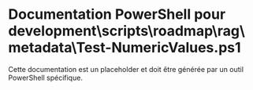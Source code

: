 # Documentation PowerShell pour development\scripts\roadmap\rag\metadata\Test-NumericValues.ps1

Cette documentation est un placeholder et doit être générée par un outil PowerShell spécifique.
